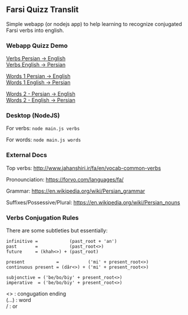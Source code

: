 ## Farsi Quizz Translit

Simple webapp (or nodejs app) to help learning to recognize conjugated Farsi verbs into english.

### Webapp Quizz Demo

[Verbs Persian -> English](http://htmlpreview.github.io/?https://github.com/benji/farsi-quizz-translit/blob/master/index.html?quizz_type=verbs&quizz_dict=verbs&quizz_far2eng=true)  
[Verbs English -> Persian](http://htmlpreview.github.io/?https://github.com/benji/farsi-quizz-translit/blob/master/index.html?quizz_type=verbs&quizz_dict=verbs&quizz_far2eng=false)

[Words 1 Persian -> English](http://htmlpreview.github.io/?https://github.com/benji/farsi-quizz-translit/blob/master/index.html?quizz_type=words&quizz_dict=words1&quizz_far2eng=true)  
[Words 1 English -> Persian](http://htmlpreview.github.io/?https://github.com/benji/farsi-quizz-translit/blob/master/index.html?quizz_type=words&quizz_dict=words1&quizz_far2eng=false)

[Words 2 - Persian -> English](http://htmlpreview.github.io/?https://github.com/benji/farsi-quizz-translit/blob/master/index.html?quizz_type=words&quizz_dict=words2&quizz_far2eng=true)  
[Words 2 - English -> Persian](http://htmlpreview.github.io/?https://github.com/benji/farsi-quizz-translit/blob/master/index.html?quizz_type=words&quizz_dict=words2&quizz_far2eng=false)

### Desktop (NodeJS)

For verbs:
`node main.js verbs`

For words:
`node main.js words`

### External Docs

Top verbs: http://www.jahanshiri.ir/fa/en/vocab-common-verbs

Pronounciation: https://forvo.com/languages/fa/

Grammar: https://en.wikipedia.org/wiki/Persian_grammar

Suffixes/Possessive/Plural: https://en.wikipedia.org/wiki/Persian_nouns

### Verbs Conjugation Rules

There are some subtleties but essentially:

```
infinitive =            (past_root + 'an')
past       =            (past_root<>)
future     = (khah<>) + (past_root)

present            =           ('mi' + present_root<>)
continuous present = (dâr<>) + ('mi' + present_root<>)

subjonctive = ('be/bo/biy' + present_root<>)
imperative  = ('be/bo/biy' + present_root<>)
```

<> : congugation ending  
(...) : word  
/ : or